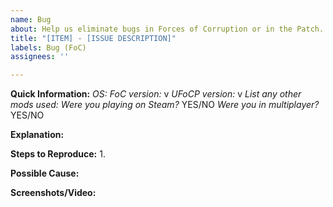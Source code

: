 ```yaml
---
name: Bug
about: Help us eliminate bugs in Forces of Corruption or in the Patch.  This is the generic bug template, choose a more specific template if the issue can be narrowed down.
title: "[ITEM] - [ISSUE DESCRIPTION]"
labels: Bug (FoC)
assignees: ''

---
```


**Quick Information:**
_OS:_ 
_FoC version:_ v
_UFoCP version:_ v
_List any other mods used:_ 
_Were you playing on Steam?_ YES/NO
_Were you in multiplayer?_ YES/NO

**Explanation:**


**Steps to Reproduce:**
1. 

**Possible Cause:**


**Screenshots/Video:**
